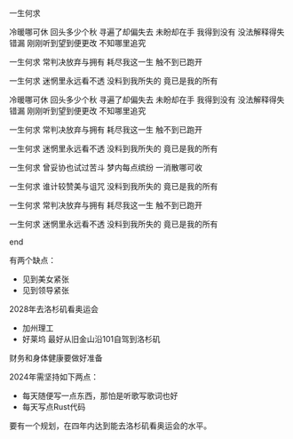 一生何求

冷暖哪可休
回头多少个秋
寻遍了却偏失去
未盼却在手
我得到没有
没法解释得失错漏
刚刚听到望到便更改
不知哪里追究

一生何求
常判决放弃与拥有
耗尽我这一生
触不到已跑开

一生何求
迷惘里永远看不透
没料到我所失的
竟已是我的所有

冷暖哪可休
回头多少个秋
寻遍了却偏失去
未盼却在手
我得到没有
没法解释得失错漏
刚刚听到望到便更改
不知哪里追究

一生何求
常判决放弃与拥有
耗尽我这一生
触不到已跑开

一生何求
迷惘里永远看不透
没料到我所失的
竟已是我的所有

一生何求
曾妥协也试过苦斗
梦内每点缤纷
一消散哪可收

一生何求
谁计较赞美与诅咒
没料到我所失的
竟已是我的所有

一生何求
常判决放弃与拥有
耗尽我这一生
触不到已跑开

一生何求
迷惘里永远看不透
没料到我所失的
竟已是我的所有

end

有两个缺点：
* 见到美女紧张
* 见到领导紧张

2028年去洛杉矶看奥运会
* 加州理工
* 好莱坞
最好从旧金山沿101自驾到洛杉矶

财务和身体健康要做好准备

2024年需坚持如下两点：
* 每天随便写一点东西，那怕是听歌写歌词也好
* 每天写点Rust代码

要有一个规划，在四年内达到能去洛杉矶看奥运会的水平。
